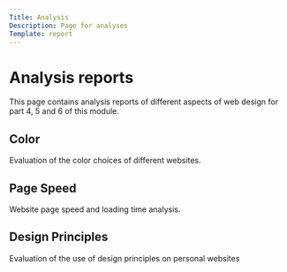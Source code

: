 ```yaml
---
Title: Analysis
Description: Page for analyses
Template: report
---
```


Analysis reports
==================

<p lang="en" class="report-intro">This page contains analysis reports of different aspects of web design for part 4, 5 and 6 of this module.</p>

<div lang="en" class="kmom-box">
    <h2> Color <a href="analysis/01_colors" aria-label="Go to color analysis"><i class="fas fa-arrow-circle-right"></i></a></h2>
    <p>Evaluation of the color choices of different websites.</p>
</div>

<div lang="en" class="kmom-box">
    <h2> Page Speed <a href="analysis/02_load" aria-label="Go to page speed analysis"><i class="fas fa-arrow-circle-right"></i></a></h2>
    <p>Website page speed and loading time analysis.</p>
</div>

<div lang="en" class="kmom-box">
    <h2> Design Principles <a href="analysis/03_design_principles" aria-label="Go to design principles analysis"><i class="fas fa-arrow-circle-right"></i></a></h2>
    <p>Evaluation of the use of design principles on personal websites</p>
</div>

